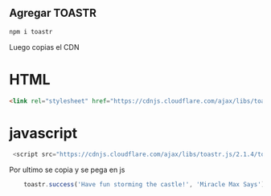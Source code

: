 ## Agregar TOASTR

```bash
npm i toastr
```

Luego copias el CDN 
# HTML
```html
<link rel="stylesheet" href="https://cdnjs.cloudflare.com/ajax/libs/toastr.js/2.1.4/toastr.css">
```

# javascript

```javascript
 <script src="https://cdnjs.cloudflare.com/ajax/libs/toastr.js/2.1.4/toastr.min.js"></script>
```

Por ultimo se copia y se pega en js

```javascript
    toastr.success('Have fun storming the castle!', 'Miracle Max Says')
```
